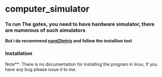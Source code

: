 # computer_simulator

### To run The gates, you need to have hardware simulator, there are numerous of such simulators
**But i do recommend [nand2tetris](https://www.nand2tetris.org/) and follow the installion tool**

### Installation 
Note**: There is no documentation for installing the program in linux, If you have any bug please issue it to me.
